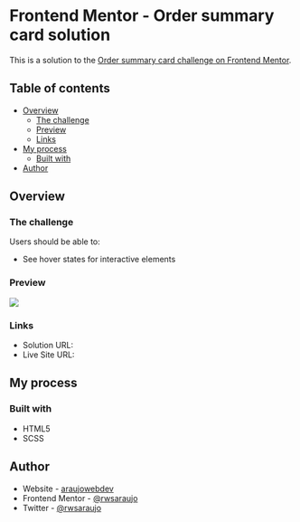 # Frontend Mentor - Order summary card solution

This is a solution to the [Order summary card challenge on Frontend Mentor](https://www.frontendmentor.io/challenges/order-summary-component-QlPmajDUj).

## Table of contents

- [Overview](#overview)
  - [The challenge](#the-challenge)
  - [Preview](#preview)
  - [Links](#links)
- [My process](#my-process)
  - [Built with](#built-with)
- [Author](#author)

## Overview

### The challenge

Users should be able to:

- See hover states for interactive elements

### Preview

![](./)

### Links

- Solution URL: []()
- Live Site URL: []()

## My process

### Built with

- HTML5
- SCSS

## Author

- Website - [araujowebdev](https://rwsaraujo.github.io/araujowebdev/)
- Frontend Mentor - [@rwsaraujo](https://www.frontendmentor.io/profile/rwsaraujo)
- Twitter - [@rwsaraujo](https://www.twitter.com/rwsaraujo)
